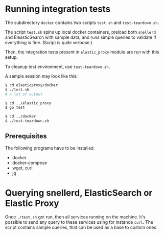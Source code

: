 # Running integration tests

The subdirectory `docker` contains two scripts `test.sh`
and `test-teardown.sh`.

The script `test.sh` spins up local docker containers, preload
both `snellerd` and EleasticSearch with sample data,
and runs simple queries to validate if everything is fine.
(Script is quite verbose.)

Then, the integration tests present in `elastic_proxy`
module are run with this setup.

To cleanup test environment, use `test-teardown.sh`.

A sample session may look like this:

```bash
$ cd elasticproxy/docker
$ ./test.sh
# a lot of output

$ cd ../elastic_proxy
$ go test

$ cd ../docker
$ ./test-teardown.sh
```

## Prerequisites

The following programs have to be installed.

* docker
* docker-compose
* wget, curl
* jq


# Querying snellerd, ElasticSearch or Elastic Proxy

Once `./test.sh` got run, then all services running on
the machine.  It's possible to send any query to these
services using for instance `curl`. The script contains
sample queries, that can be used as a base to custom
ones.
